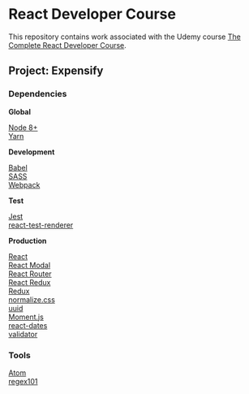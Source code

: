 # React Developer Course

This repository contains work associated with the Udemy course [The Complete React Developer Course](https://www.udemy.com/react-2nd-edition).

## Project: Expensify

### Dependencies

**Global**

[Node 8+](https://nodejs.org/)  
[Yarn](https://yarnpkg.com/en/)  

**Development**

[Babel](http://babeljs.io/)  
[SASS](http://sass-lang.com/guide)  
[Webpack](https://webpack.js.org/configuration/)

**Test**

[Jest](https://facebook.github.io/jest/)  
[react-test-renderer](https://facebook.github.io/jest/docs/en/snapshot-testing.html)  

**Production**

[React](https://reactjs.org/docs)  
[React Modal](https://reactcommunity.org/react-modal/)  
[React Router](https://reacttraining.com/react-router/web/guides/philosophy)  
[React Redux](https://github.com/reactjs/react-redux)  
[Redux](https://redux.js.org/)  
[normalize.css](https://necolas.github.io/normalize.css/)  
[uuid](https://www.npmjs.com/package/uuid)  
[Moment.js](https://momentjs.com/)  
[react-dates](https://github.com/airbnb/react-dates)  
[validator](https://www.npmjs.com/package/validator)  

### Tools

[Atom](https://atom.io)  
[regex101](https://regex101.com/)  
